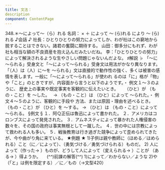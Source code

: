 ```yaml
---
title: 文法：
description
component: ContentPage
---
```



348.＊～によって～（ら）れる
名詞： × ＋ によって ～ (ら)れる により ～ (ら)れる
♪会話 ♪
社長：ひとりひとりの努力によってしか、わが社はこの窮地から脱することはできない。諸君の奮闘に期待する。 山田：御多分にもれず、わが社も相当な額の不良資産を抱え込んだみたいだね。
李：「ひとりひとりの努力」によって解決されるような生やさしい問題じゃないんだよな。
♯解説 ♭
「～に～られる」受身文と「～によって～られる」受身文は用法がかなり異なります。「（人）は（人）に～を ～られる」文は直接的で動作性の強く、多くは被害の感情を表します。一般に「～によって～られる」が使われ
るのは「に」格が「物」や「こと」のときですが、内容面から言うと以下のようです。・ 例文１～３のように、
歴史上の事実や既定事実を客観的に伝えたいとき。    
（ひと）が （もの・こと）を ～した。  
→ （もの・こと）は （ひと）によって ～られた。・ 例文４～５のように、客観的に手段や
方法、または原因・理由を述べるとき。  
（もの・こと）が （ひと）を ～する。
→ （ひと）は （もの・こと）によって ～られる。
§例文 §
１．阿Ｑ正伝は魯迅によって書かれた。
２．アメリカはコロンブスによって発見された。
３．アムネスティによって暴かれた人権侵害の数々を、その国の政府は事実無根として一蹴した。
４．世の中には宗教によって救われる人も多い。
５．戦後教育は行き過ぎた競争によって歪められてきたが、今や曲がり角に来ている。
★例題 ★
1)子供は親や教師に（ほめる／ほめられる）こと（に／によって）、（勇気づける／勇気づけられる）ものだ。
2) 人によって（作った→ ）ものが、どうして人によって（変えられる→ ）ことが
（ある→ ）得ようか。    
(^^)前課の解答(^^)
1)によって／わからない／ような
2)や（「と」は例を限定する）／に／もの（→文型420）

